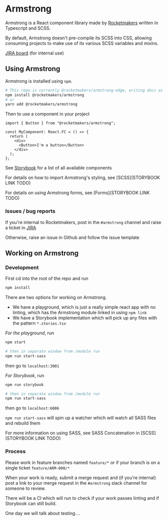 # Armstrong

Armstrong is a React component library made by [Rocketmakers](rocketmakers.com/) written in Typescript and SCSS.

By default, Armstrong doesn't pre-compile its SCSS into CSS, allowing consuming projects to make use of its various SCSS variables and mixins.

[JIRA board](https://rocketmakers.atlassian.net/jira/software/projects/ARM/boards/154) (for internal use)

## Using Armstrong

Armstrong is installed using `npm`.

```bash
# This repo is currently @rocketmakers/armstrong-edge, writing docs as if deployed as main armstrong package
npm install @rocketmakers/armstrong
# or
yarn add @rocketmakers/armstrong
```

Then to use a component in your project

```tsx
import { Button } from "@rocketmakers/armstrong";

const MyComponent: React.FC = () => {
  return (
    <div>
      <Button>I'm a button</Button>
    </div>
  );
};
```

See [Storybook](todo.com) for a list of all available components

For details on how to import Armstrong's styling, see [SCSS](STORYBOOK LINK TODO)

For details on using Armstrong forms, see [Forms](STORYBOOK LINK TODO)

### Issues / bug reports

If you're internal to Rocketmakers, post in the `#armstrong` channel and raise a ticket in [JIRA](https://rocketmakers.atlassian.net/jira/software/projects/ARM/boards/154)

Otherwise, raise an issue in Github and follow the issue template

## Working on Armstrong

### Development

First cd into the root of the repo and run

```sh
npm install
```

There are two options for working on Armstrong.

- We have a playground, which is just a really simple react app with no linting, which has the Armstrong module linked in using `npm link`
- We have a Storybook implementation which will pick up any files with the pattern `*.stories.tsx`

_For the playground_, run

```sh
npm start

# then in separate window from /module run
npm run start-sass
```

then go to `localhost:3001`

_For Storybook_, run

```sh
npm run storybook

# then in separate window from /module run
npm run start-sass
```

then go to `localhost:6006`

`npm run start-sass` will spin up a watcher which will watch all SASS files and rebuild them

For more information on using SASS, see SASS Concatenation in [SCSS](STORYBOOK LINK TODO)

### Process

Please work in feature branches named `feature/*` or if your branch is on a single ticket `feature/ARM-000/*`

When your work is ready, submit a merge request and (if you're internal) post a link to your merge request in the `#armstrong` slack channel for someone to review.

There will be a CI which will run to check if your work passes linting and if Storybook can still build.

One day we will talk about testing....
